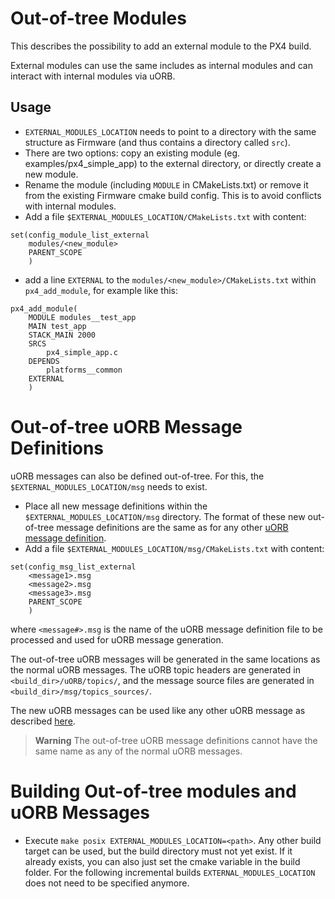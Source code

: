 # Out-of-tree Modules

This describes the possibility to add an external module to the PX4 build.

External modules can use the same includes as internal modules and can interact
with internal modules via uORB.

## Usage

- `EXTERNAL_MODULES_LOCATION` needs to point to a directory with the same
  structure as Firmware (and thus contains a directory called `src`).
- There are two options: copy an existing module (eg. examples/px4_simple_app)
  to the external directory, or directly create a new module.
- Rename the module (including `MODULE` in CMakeLists.txt) or remove it from the
  existing Firmware cmake build config. This is to avoid conflicts with internal
  modules.
- Add a file `$EXTERNAL_MODULES_LOCATION/CMakeLists.txt` with content:

```
set(config_module_list_external
    modules/<new_module>
    PARENT_SCOPE
    )
```
- add a line `EXTERNAL` to the `modules/<new_module>/CMakeLists.txt` within
  `px4_add_module`, for example like this:

```
px4_add_module(
	MODULE modules__test_app
	MAIN test_app
	STACK_MAIN 2000
	SRCS
		px4_simple_app.c
	DEPENDS
		platforms__common
	EXTERNAL
	)

```


# Out-of-tree uORB Message Definitions

uORB messages can also be defined out-of-tree. For this, the
`$EXTERNAL_MODULES_LOCATION/msg` needs to exist.

- Place all new message definitions within the `$EXTERNAL_MODULES_LOCATION/msg`
  directory. The format of these new out-of-tree message definitions are the same
  as for any other [uORB message definition](../middleware/uorb.md#adding-a-new-topic).
- Add a file `$EXTERNAL_MODULES_LOCATION/msg/CMakeLists.txt` with content:

```
set(config_msg_list_external
    <message1>.msg
    <message2>.msg
    <message3>.msg
    PARENT_SCOPE
    )

```
where `<message#>.msg` is the name of the uORB message definition file to be processed 
and used for uORB message generation.

The out-of-tree uORB messages will be generated in the same locations as the normal uORB messages.
The uORB topic headers are generated in `<build_dir>/uORB/topics/`, and the message source files are
generated in `<build_dir>/msg/topics_sources/`.

The new uORB messages can be used like any other uORB message as described [here](../middleware/uorb.md#adding-a-new-topic).

> **Warning** The out-of-tree uORB message definitions cannot have the same name as any of the normal uORB
messages.

# Building Out-of-tree modules and uORB Messages

- Execute `make posix EXTERNAL_MODULES_LOCATION=<path>`. Any other build target
  can be used, but the build directory must not yet exist. If it already exists,
  you can also just set the cmake variable in the build folder.
  For the following incremental builds `EXTERNAL_MODULES_LOCATION` does not need
  to be specified anymore.
